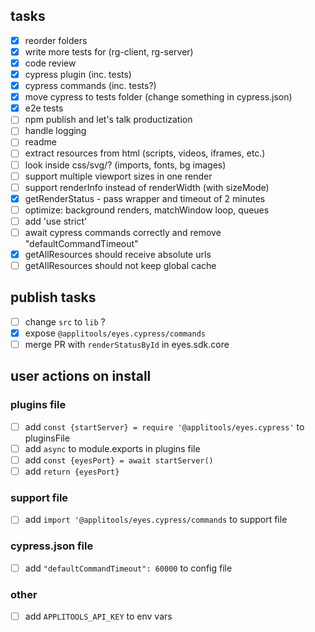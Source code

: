 ## tasks
- [x] reorder folders
- [x] write more tests for (rg-client, rg-server)
- [x] code review
- [x] cypress plugin (inc. tests)
- [x] cypress commands (inc. tests?)
- [x] move cypress to tests folder (change something in cypress.json)
- [x] e2e tests
- [ ] npm publish and let's talk productization
- [ ] handle logging
- [ ] readme
- [ ] extract resources from html (scripts, videos, iframes, etc.)
- [ ] look inside css/svg/? (imports, fonts, bg images)
- [ ] support multiple viewport sizes in one render
- [ ] support renderInfo instead of renderWidth (with sizeMode)
- [x] getRenderStatus - pass wrapper and timeout of 2 minutes
- [ ] optimize: background renders, matchWindow loop, queues
- [ ] add 'use strict'
- [ ] await cypress commands correctly and remove "defaultCommandTimeout"
- [x] getAllResources should receive absolute urls
- [ ] getAllResources should not keep global cache

## publish tasks
- [ ] change `src` to `lib` ?
- [x] expose `@applitools/eyes.cypress/commands`
- [ ] merge PR with `renderStatusById` in eyes.sdk.core

## user actions on install
### plugins file
- [ ] add `const {startServer} = require '@applitools/eyes.cypress'` to pluginsFile
- [ ] add `async` to module.exports in plugins file
- [ ] add `const {eyesPort} = await startServer()`
- [ ] add `return {eyesPort}`
### support file
- [ ] add `import '@applitools/eyes.cypress/commands` to support file
### cypress.json file
- [ ] add `"defaultCommandTimeout": 60000` to config file
### other
- [ ] add `APPLITOOLS_API_KEY` to env vars
